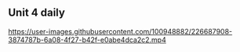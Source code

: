 ## Unit 4 daily



https://user-images.githubusercontent.com/100948882/226687908-3874787b-6a08-4f27-b42f-e0abe4dca2c2.mp4

